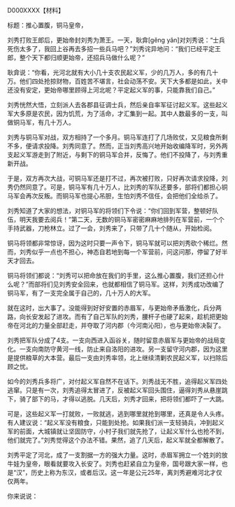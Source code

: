 D000XXXX【材料】

标题：推心置腹，铜马皇帝，

刘秀打败王郎后，更始帝封刘秀为萧王。一天，耿弇[gěng yǎn]对刘秀说：“士兵死伤太多了，我回上谷再去多招一些兵马吧？”刘秀诧异地问：“我们已经平定王郎，整个天下都归顺更始帝，还招兵马做什么呢？”

耿弇说：“你看，光河北就有大小几十支农民起义军，少的几万人，多的有几十万。他们四处抢掠财物，百姓苦不堪言，社会动荡不安。天下大多都是如此，关中还没有安定，更始帝哪里顾得上河北呢？平定起义军的事，只能靠我们自己。”

刘秀恍然大悟，立刻派人去各郡县征调士兵，然后亲自率军征讨起义军。这些起义军大多原是农民，因为饥荒，为了活命，才汇集到一起。其中人数最多的一支，叫做铜马军，有几十万人。

刘秀与铜马军对战，双方相持了一个多月。铜马军连打了几场败仗，又见粮食所剩不多，便请求投降。刘秀同意了。然而，正当刘秀高兴地开始收编降军时，另外两支起义军游走到了附近，与剩下的铜马军合并，反悔了。他们不投降了，与刘秀重新开战。

于是，双方再次大战，可铜马军还是打不过，再次被打败，只好再次请求投降，刘秀仍然同意了。可是，铜马军有几十万人，比刘秀的军队还要多，部将们都担心铜马军会再次反叛。而铜马军也提心吊胆，生怕刘秀不信任，会把他们全给杀了。

刘秀知道了大家的想法，对铜马军的将领们下令说：“你们回到军营，整顿好队伍，明天我要去阅兵！”第二天，无数的铜马军密密麻麻地排列在军营前，一个个手持武器，刀枪林立。过了一会，刘秀来了，只带了几十个随从，开始检阅。

铜马将领都非常惊讶，因为这时只要一声令下，铜马军就可以把刘秀砍个稀烂。然而，刘秀似乎一点也不担心，神态自若地到每一个军营前，问这问那，停留了好半天才回去。

铜马将领们都说：“刘秀可以把命放在我们的手里，这么推心置腹，我们还担心什么呢？”而部将们见刘秀安全回来，也就都相信了铜马军。这样，刘秀成功改编了铜马军，有了一支完全属于自己的，几十万人的大军。

就在这时，出大事了。没能得到好好安置的赤眉军，与更始帝矛盾激化，兵分两路，向长安发起了进攻。而有了自己军队的刘秀，腰杆子也硬了起来，趁机把更始帝在河北的力量全部赶走，并夺取了河内郡（今河南沁阳），也与更始帝决裂了。

刘秀把军队分成了4支。一支向西进入函谷关，随时留意赤眉军与更始帝的战局变化。一支向南防守黄河一线，防止来自洛阳的进攻。另一支留守河内郡，因为这里是提供粮草的大本营。最后一支由刘秀率领，北上继续清剿农民起义军，以扫除后顾之忧。

如今的刘秀兵多将广，对付起义军自然不在话下。刘秀战无不胜，追得起义军四处逃窜。只是有一次，刘秀追得太冒进了，反被起义军回头围住，逼得刘秀从悬崖跳下，骑了部下的马，才得以逃脱。几天后，刘秀才回来，把将领们都吓了一大跳。

可是，这些起义军一打就败，一败就逃，逃到哪里就抢到哪里，还真是令人头疼。有人建议说：“起义军没有粮食，只能到处抢。如果我们派一支轻骑兵，冲到起义军的前面，大城镇就让坚固防守，小村子我们就先抢了，让起义军什么也抢不到，他们就完了。”刘秀觉得这个办法不错。果然，追了几天后，起义军就全都解散了。

刘秀平定了河北，成了一支割据一方的强大力量。这时，赤眉军拥立一个姓刘的放牛娃为皇帝，眼看就要攻入长安了。刘秀也赶紧自立为皇帝，国号跟大家一样，也是“汉”，历史上称为东汉，或者后汉。这一年是公元25年，离刘秀避难河北才仅仅两年。



你来说说：




